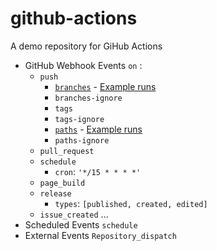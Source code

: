 # github-actions
A demo repository for GiHub Actions

* GitHub Webhook Events `on` :
  * `push`
    * [`branches`](.github/workflows/simple-workflow.yml) - [Example runs](https://github.com/BhavyaSree/github-actions/actions?query=workflow%3ACI)
    * `branches-ignore`
    * `tags`
    * `tags-ignore`
    * [`paths`](.github/workflows/paths-event.yml) - [Example runs](https://github.com/BhavyaSree/github-actions/actions?query=workflow%3A%22Path+Events%22)
    * `paths-ignore`
  * `pull_request`
  * `schedule`
    * `cron`:  `'*/15 * * * *'`
  * `page_build`
  * `release`
    * `types`: `[published, created, edited] `
  * `issue_created`
  ...
* Scheduled Events `schedule`
* External Events `Repository_dispatch`
